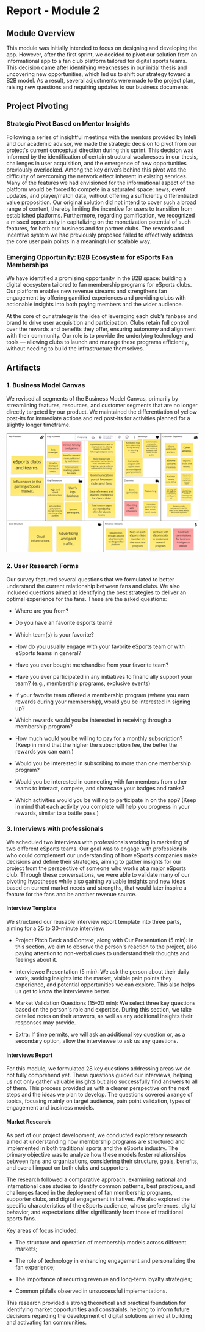 # Report - Module 2

## Module Overview

This module was initially intended to focus on designing and developing the app. However, after the first sprint, we decided to pivot our solution from an informational app to a fan club platform tailored for digital sports teams. This decision came after identifying weaknesses in our initial thesis and uncovering new opportunities, which led us to shift our strategy toward a B2B model. As a result, several adjustments were made to the project plan, raising new questions and requiring updates to our business documents. 

## Project Pivoting

### Strategic Pivot Based on Mentor Insights

Following a series of insightful meetings with the mentors provided by Inteli and our academic advisor, we made the strategic decision to pivot from our project's current conceptual direction during this sprint. This decision was informed by the identification of certain structural weaknesses in our thesis, challenges in user acquisition, and the emergence of new opportunities previously overlooked. Among the key drivers behind this pivot was the difficulty of overcoming the network effect inherent in existing services. Many of the features we had envisioned for the informational aspect of the platform would be forced to compete in a saturated space: news, event updates, and player/match data, without offering a sufficiently differentiated value proposition. Our original solution did not intend to cover such a broad range of content, thereby limiting the incentive for users to transition from established platforms. Furthermore, regarding gamification, we recognized a missed opportunity in capitalizing on the monetization potential of such features, for both our business and for partner clubs. The rewards and incentive system we had previously proposed failed to effectively address the core user pain points in a meaningful or scalable way.

### Emerging Opportunity: B2B Ecosystem for eSports Fan Memberships

We have identified a promising opportunity in the B2B space: building a digital ecosystem tailored to fan membership programs for eSports clubs. Our platform enables new revenue streams and strengthens fan engagement by offering gamified experiences and providing clubs with actionable insights into both paying members and the wider audience.

At the core of our strategy is the idea of leveraging each club’s fanbase and brand to drive user acquisition and participation. Clubs retain full control over the rewards and benefits they offer, ensuring autonomy and alignment with their community. Our role is to provide the underlying technology and tools — allowing clubs to launch and manage these programs efficiently, without needing to build the infrastructure themselves.

## Artifacts

### 1. Business Model Canvas

We revised all segments of the Business Model Canvas, primarily by streamlining features, resources, and customer segments that are no longer directly targeted by our product. We maintained the differentiation of yellow post-its for immediate actions and red post-its for activities planned for a slightly longer timeframe.

<img src="./assets/modulo_2/BMC.png"/>

### 2. User Research Forms

Our survey featured several questions that we formulated to better understand the current relationship between fans and clubs. We also included questions aimed at identifying the best strategies to deliver an optimal experience for the fans. These are the asked questions:

- Where are you from?

- Do you have an favorite esports team?

- Which team(s) is your favorite?

- How do you usually engage with your favorite eSports team or with eSports teams in general?

- Have you ever bought merchandise from your favorite team?

- Have you ever participated in any initiatives to financially support your team? (e.g., membership programs, exclusive events)

- If your favorite team offered a membership program (where you earn rewards during your membership), would you be interested in signing up?

- Which rewards would you be interested in receiving through a membership program?

- How much would you be willing to pay for a monthly subscription? (Keep in mind that the higher the subscription fee, the better the rewards you can earn.)

- Would you be interested in subscribing to more than one membership program?

- Would you be interested in connecting with fan members from other teams to interact, compete, and showcase your badges and ranks?

- Which activities would you be willing to participate in on the app? (Keep in mind that each activity you complete will help you progress in your rewards, similar to a battle pass.)

### 3. Interviews with professionals

We scheduled two interviews with professionals working in marketing of two different eSports teams. Our goal was to engage with professionals who could complement our understanding of how eSports companies make decisions and define their strategies, aiming to gather insights for our project from the perspective of someone who works at a major eSports club. Through these conversations, we were able to validate many of our pivoting hypotheses while also gaining valuable insights and new ideas based on current market needs and strengths, that would later inspire a feature for the fans and be another revenue source.

#### Interview Template

We structured our reusable interview report template into three parts, aiming for a 25 to 30-minute interview:

- Project Pitch Deck and Context, along with Our Presentation (5 min): In this section, we aim to observe the person's reaction to the project, also paying attention to non-verbal cues to understand their thoughts and feelings about it.

- Interviewee Presentation (5 min): We ask the person about their daily work, seeking insights into the market, visible pain points they experience, and potential opportunities we can explore. This also helps us get to know the interviewee better.

- Market Validation Questions (15–20 min): We select three key questions based on the person's role and expertise. During this section, we take detailed notes on their answers, as well as any additional insights their responses may provide.

- Extra: If time permits, we will ask an additional key question or, as a secondary option, allow the interviewee to ask us any questions.

#### Interviews Report

For this module, we formulated 28 key questions addressing areas we do not fully comprehend yet. These questions guided our interviews, helping us not only gather valuable insights but also successfully find answers to all of them. This process provided us with a clearer perspective on the next steps and the ideas we plan to develop. The questions covered a range of topics, focusing mainly on target audience, pain point validation, types of engagement and business models.

#### Market Research

As part of our project development, we conducted exploratory research aimed at understanding how membership programs are structured and implemented in both traditional sports and the eSports industry. The primary objective was to analyze how these models foster relationships between fans and organizations, considering their structure, goals, benefits, and overall impact on both clubs and supporters.

The research followed a comparative approach, examining national and international case studies to identify common patterns, best practices, and challenges faced in the deployment of fan membership programs, supporter clubs, and digital engagement initiatives. We also explored the specific characteristics of the eSports audience, whose preferences, digital behavior, and expectations differ significantly from those of traditional sports fans.

Key areas of focus included:

- The structure and operation of membership models across different markets;

- The role of technology in enhancing engagement and personalizing the fan experience;

- The importance of recurring revenue and long-term loyalty strategies;

- Common pitfalls observed in unsuccessful implementations.

This research provided a strong theoretical and practical foundation for identifying market opportunities and constraints, helping to inform future decisions regarding the development of digital solutions aimed at building and activating fan communities.